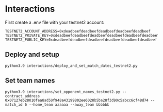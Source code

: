 # Interactions

First create a .env file with your testnet2 account:

```
TESTNET2_ACCOUNT_ADDRESS=0xdeadbeefdeadbeefdeadbeefdeadbeefdeadbeef
TESTNET2_PRIVATE_KEY=0xdeadbeefdeadbeefdeadbeefdeadbeefdeadbeefdeadbeef
TESTNET2_PUBLIC_KEY=0xdeadbeefdeadbeefdeadbeefdeadbeefdeadbeefdeadbeef
```

## Deploy and setup
`python3.9 interactions/deploy_and_set_match_dates_testnet2.py`

## Set team names
`python3.9 interactions/set_opponent_names_testnet2.py --contract_address 0x07127eb28010fea8ad50f948a43199802ee6028b5ba28f3d90c5abcc6cf48d74 --match_id 6 --home_team aaaaaa --away_team bbbbbb`